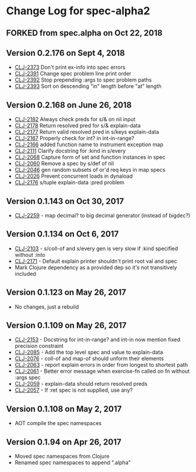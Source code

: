 # Change Log for spec-alpha2

## FORKED from spec.alpha on Oct 22, 2018

## Version 0.2.176 on Sept 4, 2018

* [CLJ-2373](https://dev.clojure.org/jira/browse/CLJ-2373) Don't print ex-info into spec errors
* [CLJ-2391](https://dev.clojure.org/jira/browse/CLJ-2391) Change spec problem line print order
* [CLJ-2392](https://dev.clojure.org/jira/browse/CLJ-2392) Stop prepending :args to spec problem paths
* [CLJ-2393](https://dev.clojure.org/jira/browse/CLJ-2393) Sort on descending "in" length before "at" length

## Version 0.2.168 on June 26, 2018

* [CLJ-2182](https://dev.clojure.org/jira/browse/CLJ-2182) Always check preds for s/& on nil input
* [CLJ-2178](https://dev.clojure.org/jira/browse/CLJ-2178) Return resolved pred for s/& explain-data
* [CLJ-2177](https://dev.clojure.org/jira/browse/CLJ-2177) Return valid resolved pred in s/keys explain-data
* [CLJ-2167](https://dev.clojure.org/jira/browse/CLJ-2176) Properly check for int? in int-in-range?
* [CLJ-2166](https://dev.clojure.org/jira/browse/CLJ-2166) added function name to instrument exception map
* [CLJ-2111](https://dev.clojure.org/jira/browse/CLJ-2111) Clarify docstring for :kind in s/every
* [CLJ-2068](https://dev.clojure.org/jira/browse/CLJ-2068) Capture form of set and function instances in spec
* [CLJ-2060](https://dev.clojure.org/jira/browse/CLJ-2060) Remove a spec by s/def of nil
* [CLJ-2046](https://dev.clojure.org/jira/browse/CLJ-2046) gen random subsets of or'd req keys in map specs
* [CLJ-2026](https://dev.clojure.org/jira/browse/CLJ-2026) Prevent concurrent loads in dynaload
* [CLJ-2176](https://dev.clojure.org/jira/browse/CLJ-2176) s/tuple explain-data :pred problem

## Version 0.1.143 on Oct 30, 2017

* [CLJ-2259](https://dev.clojure.org/jira/browse/CLJ-2259) - map decimal? to big decimal generator (instead of bigdec?)

## Version 0.1.134 on Oct 6, 2017

* [CLJ-2103](https://dev.clojure.org/jira/browse/CLJ-2103) - s/coll-of and s/every gen is very slow if :kind specified without :into
* [CLJ-2171](https://dev.clojure.org/jira/browse/CLJ-2171) - Default explain printer shouldn't print root val and spec
* Mark Clojure dependency as a provided dep so it's not transitively included

## Version 0.1.123 on May 26, 2017

* No changes, just a rebuild

## Version 0.1.109 on May 26, 2017

* [CLJ-2153](https://dev.clojure.org/jira/browse/CLJ-2153) - Docstring for int-in-range? and int-in now mention fixed precision constraint
* [CLJ-2085](https://dev.clojure.org/jira/browse/CLJ-2085) - Add the top level spec and value to explain-data
* [CLJ-2076](https://dev.clojure.org/jira/browse/CLJ-2076) - coll-of and map-of should unform their elements
* [CLJ-2063](https://dev.clojure.org/jira/browse/CLJ-2063) - report explain errors in order from longest to shortest path
* [CLJ-2061](https://dev.clojure.org/jira/browse/CLJ-2061) - Better error message when exercise-fn called on fn without :args spec
* [CLJ-2059](https://dev.clojure.org/jira/browse/CLJ-2059) - explain-data should return resolved preds
* [CLJ-2057](https://dev.clojure.org/jira/browse/CLJ-2057) - If :ret spec is not supplied, use any?

## Version 0.1.108 on May 2, 2017

* AOT compile the spec namespaces

## Version 0.1.94 on Apr 26, 2017

* Moved spec namespaces from Clojure
* Renamed spec namespaces to append ".alpha"


